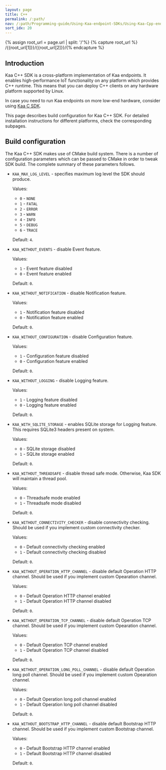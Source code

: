 ```yaml
---
layout: page
title: C++
permalink: /:path/
nav: /:path/Programming-guide/Using-Kaa-endpoint-SDKs/Using-Kaa-Cpp-endpoint-SDK
sort_idx: 20
---
```


{% assign root_url = page.url | split: '/'%}
{% capture root_url  %} /{{root_url[1]}}/{{root_url[2]}}/{% endcapture %}

## Introduction

Kaa C++ SDK is a cross-platform implementation of Kaa endpoints.
It enables high-performance IoT functionality on any platform which provides C++ runtime.
This means that you can deploy C++ clients on any hardware platform supported by Linux.

In case you need to run Kaa endpoints on more low-end hardware, consider using [Kaa C SDK]({{root_url}}/Programming-guide/Using-Kaa-endpoint-SDKs/C).

This page describes build configuration for Kaa C++ SDK.
For detailed installation instructions for different platforms, check the corresponding subpages.

## Build configuration

The Kaa C++ SDK makes use of CMake build system. There is a number of configuration parameters which can be passed to CMake in order to tweak SDK build.
The complete summary of these parameters follows.


* `KAA_MAX_LOG_LEVEL` - specifies maximum log level the SDK should produce.

    Values:

    * `0` - `NONE`
    * `1` - `FATAL`
    * `2` - `ERROR`
    * `3` - `WARN`
    * `4` - `INFO`
    * `5` - `DEBUG`
    * `6` - `TRACE`

    Default: `4`.

* `KAA_WITHOUT_EVENTS` - disable Event feature.

    Values:

    * `1` - Event feature disabled
    * `0` - Event feature enabled

    Default: `0`.

* `KAA_WITHOUT_NOTIFICATION` - disable Notification feature.

    Values:

    * `1` - Notification feature disabled
    * `0` - Notification feature enabled

    Default: `0`.

* `KAA_WITHOUT_CONFIGURATION` - disable Configuration feature.

    Values:

    * `1` - Configuration feature disabled
    * `0` - Configuration feature enabled

    Default: `0`.

* `KAA_WITHOUT_LOGGING` - disable Logging feature.

    Values:

    * `1` - Logging feature disabled
    * `0` - Logging feature enabled

    Default: `0`.

* `KAA_WITH_SQLITE_STORAGE` - enables SQLite storage for Logging feature.
This requires SQLite3 headers present on system.

    Values:

    * `0` - SQLite storage disabled
    * `1` - SQLite storage enabled

    Default: `0`.

* `KAA_WITHOUT_THREADSAFE` - disable thread safe mode. Otherwise, Kaa SDK will maintain a thread pool.

    Values:

    * `0` - Threadsafe mode enabled
    * `1` - Threadsafe mode disabled
    
    Default: `0`.

* `KAA_WITHOUT_CONNECTIVITY_CHECKER` - disable connectivity checking. Should be used if you implement custom connectivity checker.
    
    Values:

    * `0` - Default connectivity checking enabled
    * `1` - Default connectivity checking disabled
    
    Default: `0`.

* `KAA_WITHOUT_OPERATION_HTTP_CHANNEL` - disable default Operation HTTP channel. Should be used if you implement custom Opearation channel.
    
    Values:

    * `0` - Default Operation HTTP channel enabled
    * `1` - Default Operation HTTP channel disabled
    
    Default: `0`.

* `KAA_WITHOUT_OPERATION_TCP_CHANNEL` - disable default Operation TCP channel. Should be used if you implement custom Opearation channel.
    
    Values:

    * `0` - Default Operation TCP channel enabled
    * `1` - Default Operation TCP channel disabled
    
    Default: `0`.

* `KAA_WITHOUT_OPERATION_LONG_POLL_CHANNEL` - disable default Operation long poll channel. Should be used if you implement custom Opearation channel.
    
    Values:

    * `0` - Default Operation long poll channel enabled
    * `1` - Default Operation long poll channel disabled
    
    Default: `0`.

* `KAA_WITHOUT_BOOTSTRAP_HTTP_CHANNEL` - disable default Bootstrap HTTP channel. Should be used if you implement custom Bootstrap channel.
    
    Values:

    * `0` - Default Bootstrap HTTP channel enabled
    * `1` - Default Bootstrap HTTP channel disabled
    
    Default: `0`.

